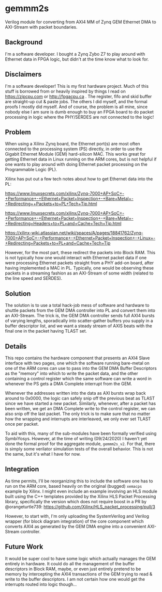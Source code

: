 # gemmm2s

Verilog module for converting from AXI4 MM of Zynq GEM Ethernet DMA to AXI-Stream with packet boundaries.

## Background

I'm a software developer.  I bought a Zynq Zybo Z7 to play around with Ethernet data in
FPGA logic, but didn't at the time know what to look for.

## Disclaimers

I'm a software developer!  This is my first hardware project.  Much of this stuff is
borrowed from or heavily inspired by things I read on https://zipcpu.com or
http://fpgacpu.ca .  The register, fifo and skid buffer are straight-up cut & paste jobs.
The others I did myself, and the formal proofs I mostly did myself.  And of course, the
problem is all mine, since nobody else I am sure is dumb enough to buy an FPGA board to
do packet processing in logic where the PHY/SERDES are not connected to the logic!

## Problem

When using a Xilinx Zynq board, the Ethernet port(s) are most often connected to the
processing system (PS) directly, in order to use the Gigabit Ethernet Module (GEM)
hard-silicon MAC.  This works great for getting Ethernet data in Linux running on the
ARM cores, but is not helpful if one wants to play around with doing Ethernet packet
processing on the Programmable Logic (PL).

Xilinx has put out a few tech notes about how to get Ethernet data into the PL:

https://www.linuxsecrets.com/xilinx/Zynq-7000+AP+SoC+-+Performance+-+Ethernet+Packet+Inspection+-+Bare+Metal+-+Redirecting++Packets+to+PL+Tech+Tip.html

https://www.linuxsecrets.com/xilinx/Zynq-7000+AP+SoC+-+Performance+-+Ethernet+Packet+Inspection+-+Bare+Metal+-+Redirecting+Headers+to+PL+and+Cache+Tech+Tip.html

https://xilinx-wiki.atlassian.net/wiki/spaces/A/pages/18841762/Zynq-7000+AP+SoC+-+Performance+-+Ethernet+Packet+Inspection+-+Linux+-+Redirecting+Packets+to+PL+and+Cache+Tech+Tip

However, for the most part, these redirect the packets into Block RAM.  This is not
typically how one would interact with Ethernet packet data if one were processing
Ethernet packets straight from a PHY add-on board, after having implemented a MAC in PL.
Typically, one would be observing these packets in a streaming fashion as an AXI-Stream
of some width (related to the line speed and SERDES).

## Solution

The solution is to use a total hack-job mess of software and hardware to shuttle packets
from the GEM DMA controller into PL and convert them into an AXI-Stream.  The trick is, the
GEM DMA controller sends full AXI4 bursts of varying lengths, sporadically into scatter-gather
buffers you supply in a buffer descriptor list, and we want a steady stream of AXIS beats
with the final one in the packet having TLAST set.

## Details

This repo contains the hardware component that presents an AXI4 Slave interface with two
pages, one which the software running bare-metal on one of the ARM cores can use to
pass into the GEM DMA Buffer Descriptors as the "memory" into which to write the packet
data, and the other containing a control register which the same software can write a word
in whenever the PS gets a DMA Complete interrupt from the GEM.

Whenever the addresses written into the data as AXI bursts wrap back around to 0x0000, the
logic can safely snip off the previous beat as TLAST since we have started a new packet.
Similarly, whenever, after a packet has been written, we get an DMA Complete write to the
control register, we can also snip off the last packet.  The only trick is to make sure
that no matter how the wrapping and interrupts are interleaved, we only ever set TLAST
once per packet.

To aid with this, many of the sub-modules have been formally verified using SymbiYosys.
However, at the time of writing (09/24/2020) I haven't yet done the formal proof for
the aggregate module, `gemmm2s_v2`.  For that, there is simply some verilator simulation
tests of the overall behavior.  This is not the same, but it's what I have for now.

## Integration

As time permits, I'll be reorganizing this to include the software one has to run on the
ARM core, based heavily on the original (bugged) `xemacps` example by Xilinx.  I might
even include an example involving an HLS module built using the C++ templates provided
by the Xilinx HLS Packet Processing library, specifically the version which does not
require boost in a PR by @orangeturtle739: https://github.com/Xilinx/HLS_packet_processing/pull/3

However, to start with, I'm only uploading the SystemVerilog and Verilog wrapper (for block
diagram integration) of the core component which converts AXI4 as generated by the GEM DMA
engine into a convenient AXI-Stream controller.

## Future Work

It would be super cool to have some logic which actually manages the GEM entirely in hardware.
It could do all the management of the buffer descriptors in Block RAM, maybe, or even just
entirely pretend to be memory by intercepting the AXI4 transactions of the GEM trying to
read & write to the buffer descriptors.  I am not certain how one would get the interrupts
routed into logic though...
